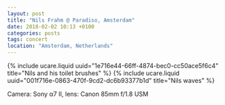 ```yaml
---
layout: post
title: "Nils Frahm @ Paradiso, Amsterdam"
date: 2018-02-02 10:13 +0100
categories: posts
tags: concert
location: "Amsterdam, Netherlands"
---
```


{% include ucare.liquid uuid="1e716e44-66ff-4874-bec0-cc50ace5f6c4" title="Nils and his toilet brushes" %}
{% include ucare.liquid uuid="001f716e-0863-470f-9cd2-dc6b93377b1d" title="Nils waves" %}

Camera: Sony α7 II, lens: Canon 85mm f/1.8 USM